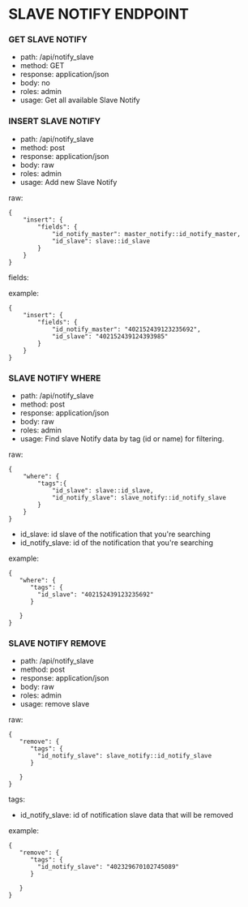 # SLAVE NOTIFY ENDPOINT


### GET SLAVE NOTIFY
- path: /api/notify_slave
- method: GET
- response: application/json
- body: no
- roles: admin
- usage: Get all available Slave Notify

### INSERT SLAVE NOTIFY
- path: /api/notify_slave
- method: post
- response: application/json
- body: raw
- roles: admin
- usage: Add new Slave Notify

raw:
```
{
    "insert": {
        "fields": {
            "id_notify_master": master_notify::id_notify_master,
            "id_slave": slave::id_slave
        }
    }
}
```
fields:


example:
```
{
    "insert": {
        "fields": {
            "id_notify_master": "402152439123235692",
            "id_slave": "402152439124393985"
        }
    }
}
```


### SLAVE NOTIFY WHERE

- path: /api/notify_slave
- method: post
- response: application/json
- body: raw
- roles: admin
- usage: Find slave Notify data by tag (id or name) for filtering. 

raw:
```
{
    "where": {
        "tags":{
            "id_slave": slave::id_slave,
            "id_notify_slave": slave_notify::id_notify_slave
        }
    }
}
```
- id_slave: id slave of the notification that you're searching
- id_notify_slave: id of the notification that you're searching

example:
```
{
   "where": {
      "tags": {
      	"id_slave": "402152439123235692"
      }
      	
   }
}
```


### SLAVE NOTIFY REMOVE
- path: /api/notify_slave
- method: post
- response: application/json
- body: raw
- roles: admin
- usage: remove slave 

raw:
```
{
   "remove": {
      "tags": {
      	"id_notify_slave": slave_notify::id_notify_slave
      }
      	
   }
}
```
tags:
- id_notify_slave: id of notification slave data that will be removed

example:
```
{
   "remove": {
      "tags": {
      	"id_notify_slave": "402329670102745089"
      }
      	
   }
}
```